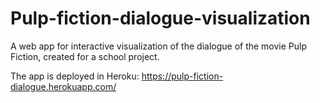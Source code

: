 # Pulp-fiction-dialogue-visualization
A web app for interactive visualization of the dialogue of the movie Pulp Fiction, created for a school project.

The app is deployed in Heroku: https://pulp-fiction-dialogue.herokuapp.com/

